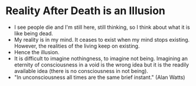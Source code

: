 # Reality After Death is an Illusion



*   I see people die and I'm still here, still thinking, so I think about what it is like being dead.
*   My reality is in my mind. It ceases to exist when my mind stops existing. However, the realities of the living keep on existing.
*   Hence the illusion.
*   It is difficult to imagine nothingness, to imagine not being. Imagining an eternity of consciousness in a void is the wrong idea but it is the readily available idea (there is no consciousness in not being).
*   "In unconsciousness all times are the same brief instant." (Alan Watts)

